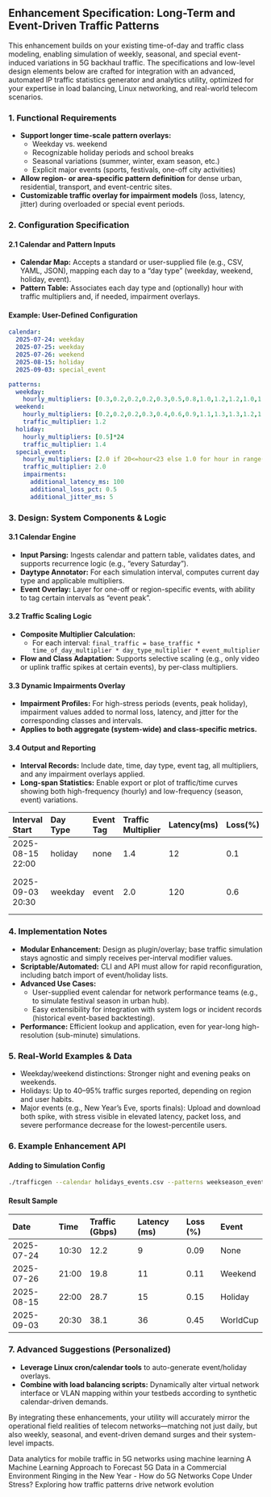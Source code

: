 ## Enhancement Specification: Long-Term and Event-Driven Traffic Patterns

This enhancement builds on your existing time-of-day and traffic class modeling, enabling simulation of weekly, seasonal, and special event-induced variations in 5G backhaul traffic. The specifications and low-level design elements below are crafted for integration with an advanced, automated IP traffic statistics generator and analytics utility, optimized for your expertise in load balancing, Linux networking, and real-world telecom scenarios.

### 1. Functional Requirements

- **Support longer time-scale pattern overlays:**
    - Weekday vs. weekend
    - Recognizable holiday periods and school breaks
    - Seasonal variations (summer, winter, exam season, etc.)
    - Explicit major events (sports, festivals, one-off city activities)
- **Allow region- or area-specific pattern definition** for dense urban, residential, transport, and event-centric sites.
- **Customizable traffic overlay for impairment models** (loss, latency, jitter) during overloaded or special event periods.


### 2. Configuration Specification

#### 2.1 Calendar and Pattern Inputs

- **Calendar Map:** Accepts a standard or user-supplied file (e.g., CSV, YAML, JSON), mapping each day to a “day type” (weekday, weekend, holiday, event).
- **Pattern Table:** Associates each day type and (optionally) hour with traffic multipliers and, if needed, impairment overlays.


#### Example: User-Defined Configuration

```yaml
calendar:
  2025-07-24: weekday
  2025-07-25: weekday
  2025-07-26: weekend
  2025-08-15: holiday
  2025-09-03: special_event

patterns:
  weekday:
    hourly_multipliers: [0.3,0.2,0.2,0.2,0.3,0.5,0.8,1.0,1.2,1.2,1.0,1.0,1.1,1.1,1.0,1.0,1.3,1.4,1.2,1.0,0.7,0.5,0.4,0.3]
  weekend:
    hourly_multipliers: [0.2,0.2,0.2,0.3,0.4,0.6,0.9,1.1,1.3,1.3,1.2,1.1,1.2,1.4,1.5,1.3,1.2,1.1,0.9,0.7,0.6,0.5,0.4,0.3]
    traffic_multiplier: 1.2
  holiday:
    hourly_multipliers: [0.5]*24
    traffic_multiplier: 1.4
  special_event:
    hourly_multipliers: [2.0 if 20<=hour<23 else 1.0 for hour in range(24)]
    traffic_multiplier: 2.0
    impairments:
      additional_latency_ms: 100
      additional_loss_pct: 0.5
      additional_jitter_ms: 5
```


### 3. Design: System Components \& Logic

#### 3.1 Calendar Engine

- **Input Parsing:** Ingests calendar and pattern table, validates dates, and supports recurrence logic (e.g., “every Saturday”).
- **Daytype Annotator:** For each simulation interval, computes current day type and applicable multipliers.
- **Event Overlay:** Layer for one-off or region-specific events, with ability to tag certain intervals as “event peak”.


#### 3.2 Traffic Scaling Logic

- **Composite Multiplier Calculation:**
    - For each interval:
`final_traffic = base_traffic * time_of_day_multiplier * day_type_multiplier * event_multiplier`
- **Flow and Class Adaptation:** Supports selective scaling (e.g., only video or uplink traffic spikes at certain events), by per-class multipliers.


#### 3.3 Dynamic Impairments Overlay

- **Impairment Profiles:** For high-stress periods (events, peak holiday), impairment values added to normal loss, latency, and jitter for the corresponding classes and intervals.
- **Applies to both aggregate (system-wide) and class-specific metrics.**


#### 3.4 Output and Reporting

- **Interval Records:** Include date, time, day type, event tag, all multipliers, and any impairment overlays applied.
- **Long-span Statistics:** Enable export or plot of traffic/time curves showing both high-frequency (hourly) and low-frequency (season, event) variations.

| Interval Start | Day Type | Event Tag | Traffic Multiplier | Latency(ms) | Loss(%) | Comment |
| :-- | :-- | :-- | :-- | :-- | :-- | :-- |
| 2025-08-15 22:00 | holiday | none | 1.4 | 12 | 0.1 | Holiday, high traffic |
| 2025-09-03 20:30 | weekday | event | 2.0 | 120 | 0.6 | Major sports event peak |

### 4. Implementation Notes

- **Modular Enhancement:** Design as plugin/overlay; base traffic simulation stays agnostic and simply receives per-interval modifier values.
- **Scriptable/Automated:** CLI and API must allow for rapid reconfiguration, including batch import of event/holiday lists.
- **Advanced Use Cases:**
    - User-supplied event calendar for network performance teams (e.g., to simulate festival season in urban hub).
    - Easy extensibility for integration with system logs or incident records (historical event-based backtesting).
- **Performance:** Efficient lookup and application, even for year-long high-resolution (sub-minute) simulations.


### 5. Real-World Examples \& Data

- Weekday/weekend distinctions: Stronger night and evening peaks on weekends.
- Holidays: Up to 40–95% traffic surges reported, depending on region and user habits.
- Major events (e.g., New Year’s Eve, sports finals): Upload and download both spike, with stress visible in elevated latency, packet loss, and severe performance decrease for the lowest-percentile users.


### 6. Example Enhancement API

#### Adding to Simulation Config

```bash
./trafficgen --calendar holidays_events.csv --patterns weekseason_event.yaml --output stats_with_events.csv
```


#### Result Sample

| Date | Time | Traffic (Gbps) | Latency (ms) | Loss (%) | Event |
| :-- | :-- | :-- | :-- | :-- | :-- |
| 2025-07-24 | 10:30 | 12.2 | 9 | 0.09 | None |
| 2025-07-26 | 21:00 | 19.8 | 11 | 0.11 | Weekend |
| 2025-08-15 | 22:00 | 28.7 | 15 | 0.15 | Holiday |
| 2025-09-03 | 20:30 | 38.1 | 36 | 0.45 | WorldCup |

### 7. Advanced Suggestions (Personalized)

- **Leverage Linux cron/calendar tools** to auto-generate event/holiday overlays.
- **Combine with load balancing scripts:** Dynamically alter virtual network interface or VLAN mapping within your testbeds according to synthetic calendar-driven demands.

By integrating these enhancements, your utility will accurately mirror the operational field realities of telecom networks—matching not just daily, but also weekly, seasonal, and event-driven demand surges and their system-level impacts.

Data analytics for mobile traffic in 5G networks using machine learning
A Machine Learning Approach to Forecast 5G Data in a Commercial Environment
Ringing in the New Year - How do 5G Networks Cope Under Stress?
Exploring how traffic patterns drive network evolution

